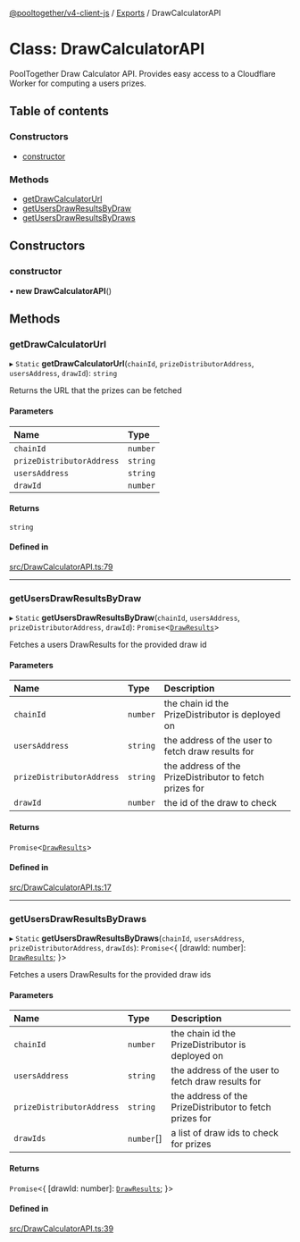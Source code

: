 [@pooltogether/v4-client-js](../) / [Exports](../modules) / DrawCalculatorAPI

# Class: DrawCalculatorAPI

PoolTogether Draw Calculator API.
Provides easy access to a Cloudflare Worker for computing a users prizes.

## Table of contents

### Constructors

- [constructor](DrawCalculatorAPI#constructor)

### Methods

- [getDrawCalculatorUrl](DrawCalculatorAPI#getdrawcalculatorurl)
- [getUsersDrawResultsByDraw](DrawCalculatorAPI#getusersdrawresultsbydraw)
- [getUsersDrawResultsByDraws](DrawCalculatorAPI#getusersdrawresultsbydraws)

## Constructors

### constructor

• **new DrawCalculatorAPI**()

## Methods

### getDrawCalculatorUrl

▸ `Static` **getDrawCalculatorUrl**(`chainId`, `prizeDistributorAddress`, `usersAddress`, `drawId`): `string`

Returns the URL that the prizes can be fetched

#### Parameters

| Name                      | Type     |
| :------------------------ | :------- |
| `chainId`                 | `number` |
| `prizeDistributorAddress` | `string` |
| `usersAddress`            | `string` |
| `drawId`                  | `number` |

#### Returns

`string`

#### Defined in

[src/DrawCalculatorAPI.ts:79](https://github.com/pooltogether/v4-client-js/blob/d352428/src/DrawCalculatorAPI.ts#L79)

---

### getUsersDrawResultsByDraw

▸ `Static` **getUsersDrawResultsByDraw**(`chainId`, `usersAddress`, `prizeDistributorAddress`, `drawId`): `Promise`<[`DrawResults`](../modules#drawresults)\>

Fetches a users DrawResults for the provided draw id

#### Parameters

| Name                      | Type     | Description                                             |
| :------------------------ | :------- | :------------------------------------------------------ |
| `chainId`                 | `number` | the chain id the PrizeDistributor is deployed on        |
| `usersAddress`            | `string` | the address of the user to fetch draw results for       |
| `prizeDistributorAddress` | `string` | the address of the PrizeDistributor to fetch prizes for |
| `drawId`                  | `number` | the id of the draw to check                             |

#### Returns

`Promise`<[`DrawResults`](../modules#drawresults)\>

#### Defined in

[src/DrawCalculatorAPI.ts:17](https://github.com/pooltogether/v4-client-js/blob/d352428/src/DrawCalculatorAPI.ts#L17)

---

### getUsersDrawResultsByDraws

▸ `Static` **getUsersDrawResultsByDraws**(`chainId`, `usersAddress`, `prizeDistributorAddress`, `drawIds`): `Promise`<{ [drawId: number]: [`DrawResults`](../modules#drawresults); }\>

Fetches a users DrawResults for the provided draw ids

#### Parameters

| Name                      | Type       | Description                                             |
| :------------------------ | :--------- | :------------------------------------------------------ |
| `chainId`                 | `number`   | the chain id the PrizeDistributor is deployed on        |
| `usersAddress`            | `string`   | the address of the user to fetch draw results for       |
| `prizeDistributorAddress` | `string`   | the address of the PrizeDistributor to fetch prizes for |
| `drawIds`                 | `number`[] | a list of draw ids to check for prizes                  |

#### Returns

`Promise`<{ [drawId: number]: [`DrawResults`](../modules#drawresults); }\>

#### Defined in

[src/DrawCalculatorAPI.ts:39](https://github.com/pooltogether/v4-client-js/blob/d352428/src/DrawCalculatorAPI.ts#L39)
